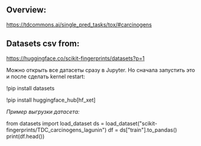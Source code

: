  ## **Overview**:

https://tdcommons.ai/single_pred_tasks/tox/#carcinogens


## **Datasets csv from**: 

https://huggingface.co/scikit-fingerprints/datasets?p=1


Можно открыть все датасеты сразу в Jupyter. Но сначала запустить это и после сделать kernel restart:

!pip install datasets

!pip install huggingface_hub[hf_xet]

*Пример выгрузки датасета:*

from datasets import load_dataset
ds = load_dataset("scikit-fingerprints/TDC_carcinogens_lagunin")
df = ds["train"].to_pandas()
print(df.head())
